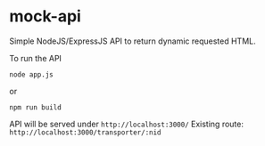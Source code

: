 # mock-api
Simple NodeJS/ExpressJS API to return dynamic requested HTML.

To run the API
```
node app.js
```
or
```
npm run build
```

API will be served under `http://localhost:3000/`
Existing route: `http://localhost:3000/transporter/:nid`
